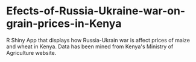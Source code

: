 # Efects-of-Russia-Ukraine-war-on-grain-prices-in-Kenya
R Shiny App that displays how Russia-Ukrain war is affect prices of maize and wheat in Kenya. Data has been mined from Kenya's Ministry of Agriculture website.
